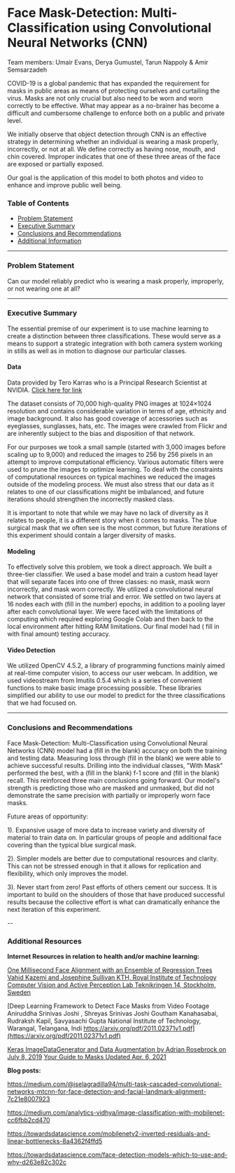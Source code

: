 # Face Mask-Detection: Multi-Classification using Convolutional Neural Networks (CNN)

Team members: Umair Evans, Derya Gumustel, Tarun Nappoly & Amir Semsarzadeh

COVID-19 is a global pandemic that has expanded the requirement for masks in public areas as means of protecting ourselves and curtailing the virus. Masks are not only crucial but also need to be worn and worn correctly to be effective. What may appear as a no-brainer has become a difficult and cumbersome challenge to enforce both on a public and private level.

We initially observe that object detection through CNN is an effective strategy in determining
whether an individual is wearing a mask properly, incorrectly, or not at all. We define correctly as having nose, mouth, and chin covered. Improper indicates that one of these three areas of the face are exposed or partially exposed.

Our goal is the application of this model to both photos and video to enhance and improve public well being.



### Table of Contents

* [Problem Statement](#user-content-problem-statement)
* [Executive Summary](#user-content-executive-summary)
* [Conclusions and Recommendations](#user-content-conclusions-and-recommendations)
* [Additional Information](#user-content-additional-information)

---

### Problem Statement

Can our model reliably predict who is wearing a mask properly, improperly, or not wearing one at all?

---

### Executive Summary
The essential premise of our experiment is to use machine learning to create a distinction between three classifications. These would serve as a means to support a strategic integration with both camera system working in stills as well as in motion to diagnose our particular classes.

#### Data

Data provided by Tero Karras who is a Principal Research Scientist at NVIDIA.
[Click here for link](https://github.com/NVlabs/ffhq-dataset)


The dataset consists of 70,000 high-quality PNG images at 1024×1024 resolution and contains considerable variation in terms of age, ethnicity and image background. It also has good coverage of accessories such as eyeglasses, sunglasses, hats, etc. The images were crawled from Flickr and are inherently subject to the bias and disposition of that network.

For our purposes we took a small sample (started with 3,000 images before scaling up to 9,000) and reduced the images to 256 by 256 pixels in an attempt to improve computational efficiency. Various automatic filters were used to prune the images to optimize learning. To deal with the constraints of computational resources on typical machines we reduced the images outside of the modeling process. We must also stress that our data as it relates to one of our classifications might be imbalanced, and future iterations should strengthen the incorrectly masked class.

It is important to note that while we may have no lack of diversity as it relates to people, it is a different story when it comes to masks. The blue surgical mask that we often see is the most common, but future iterations of this experiment should contain a larger diversity of masks.


#### Modeling

To effectively solve this problem, we took a direct approach. We built a three-tier classifier. We used a base model and train a custom head layer that will separate faces into one of three classes: no mask, mask worn incorrectly, and mask worn correctly. We utilized a convolutional neural network that consisted of some trial and error. We settled on two layers at 16 nodes each with (fill in the number) epochs, in addition to a pooling layer after each convolutional layer. We were faced with the limitations of computing which required exploring Google Colab and then back to the local environment after hitting RAM limitations. Our final model had ( fill in with final amount) testing accuracy.


#### Video Detection

We utilized OpenCV 4.5.2, a library of programming functions mainly aimed at real-time computer vision, to access our user webcam. In addition, we used videostream from Imutils 0.5.4 which is a series of convenient functions to make basic image processing possible. These libraries simplified our ability to use our model to predict for the three classifications that we had focused on.

---

### Conclusions and Recommendations

Face Mask-Detection: Multi-Classification using Convolutional Neural Networks (CNN) model had a (fill in the blank) accuracy on both the training and testing data. Measuring loss through (fill in the blank) we were able to achieve successful results. Drilling into the individual classes, "With Mask" performed the best, with a (fill in the blank) f-1 score and (fill in the blank) recall. This reinforced three main conclusions going forward. Our model's strength is predicting those who are masked and unmasked, but did not demonstrate the same precision with partially or improperly worn face masks.

Future areas of opportunity:

1). Expansive usage of more data to increase variety and diversity of material to train data on. In particular groups of people and additional face covering than the typical blue surgical mask.

2). Simpler models are better due to computational resources and clarity. This can not be stressed enough in that it allows for replication and flexibility, which only improves the model.

3). Never start from zero! Past efforts of others cement our success. It is important to build on the shoulders of those that have produced successful results because the collective effort is what can dramatically enhance the next iteration of this experiment.

--

### Additional Resources

**Internet Resources in relation to health and/or machine learning:**

[One Millisecond Face Alignment with an Ensemble of Regression Trees
Vahid Kazemi and Josephine Sullivan KTH, Royal Institute of Technology
Computer Vision and Active Perception Lab Teknikringen 14, Stockholm, Sweden](https://www.cv-foundation.org/openaccess/content_cvpr_2014/papers/Kazemi_One_Millisecond_Face_2014_CVPR_paper.pdf)

[Deep Learning Framework to Detect Face Masks
from Video Footage  Aniruddha Srinivas Joshi , Shreyas Srinivas Joshi Goutham Kanahasabai, Rudraksh Kapil, Savyasachi Gupta National Institute of Technology, Warangal, Telangana, Indi
https://arxiv.org/pdf/2011.02371v1.pdf](https://arxiv.org/pdf/2011.02371v1.pdf)

[Keras ImageDataGenerator and Data Augmentation by Adrian Rosebrock on July 8, 2019](https://www.pyimagesearch.com/2019/07/08/keras-imagedatagenerator-and-data-augmentation/)
[Your Guide to Masks Updated Apr. 6, 2021](https://www.cdc.gov/coronavirus/2019-ncov/prevent-getting-sick/about-face-coverings.html)

**Blog posts:**

https://medium.com/@iselagradilla94/multi-task-cascaded-convolutional-networks-mtcnn-for-face-detection-and-facial-landmark-alignment-7c21e8007923

https://medium.com/analytics-vidhya/image-classification-with-mobilenet-cc6fbb2cd470

https://towardsdatascience.com/mobilenetv2-inverted-residuals-and-linear-bottlenecks-8a4362f4ffd5

https://towardsdatascience.com/face-detection-models-which-to-use-and-why-d263e82c302c
